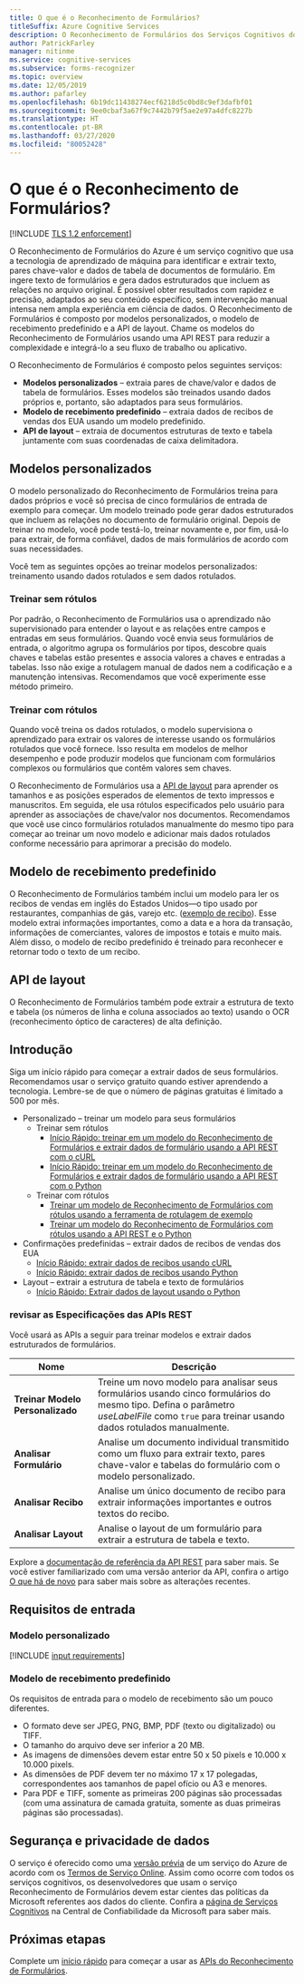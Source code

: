 ```yaml
---
title: O que é o Reconhecimento de Formulários?
titleSuffix: Azure Cognitive Services
description: O Reconhecimento de Formulários dos Serviços Cognitivos do Azure permite identificar e extrair pares chave-valor e dados de tabela de documentos de formulário.
author: PatrickFarley
manager: nitinme
ms.service: cognitive-services
ms.subservice: forms-recognizer
ms.topic: overview
ms.date: 12/05/2019
ms.author: pafarley
ms.openlocfilehash: 6b19dc11438274ecf6218d5c0bd8c9ef3dafbf01
ms.sourcegitcommit: 9ee0cbaf3a67f9c7442b79f5ae2e97a4dfc8227b
ms.translationtype: HT
ms.contentlocale: pt-BR
ms.lasthandoff: 03/27/2020
ms.locfileid: "80052428"
---
```

# <a name="what-is-form-recognizer"></a>O que é o Reconhecimento de Formulários?

[!INCLUDE [TLS 1.2 enforcement](../../../includes/cognitive-services-tls-announcement.md)]

O Reconhecimento de Formulários do Azure é um serviço cognitivo que usa a tecnologia de aprendizado de máquina para identificar e extrair texto, pares chave-valor e dados de tabela de documentos de formulário. Em ingere texto de formulários e gera dados estruturados que incluem as relações no arquivo original. É possível obter resultados com rapidez e precisão, adaptados ao seu conteúdo específico, sem intervenção manual intensa nem ampla experiência em ciência de dados. O Reconhecimento de Formulários é composto por modelos personalizados, o modelo de recebimento predefinido e a API de layout. Chame os modelos do Reconhecimento de Formulários usando uma API REST para reduzir a complexidade e integrá-lo a seu fluxo de trabalho ou aplicativo.

O Reconhecimento de Formulários é composto pelos seguintes serviços:
* **Modelos personalizados** – extraia pares de chave/valor e dados de tabela de formulários. Esses modelos são treinados usando dados próprios e, portanto, são adaptados para seus formulários.
* **Modelo de recebimento predefinido** – extraia dados de recibos de vendas dos EUA usando um modelo predefinido.
* **API de layout** – extraia de documentos estruturas de texto e tabela juntamente com suas coordenadas de caixa delimitadora.

<!-- add diagram -->

## <a name="custom-models"></a>Modelos personalizados

O modelo personalizado do Reconhecimento de Formulários treina para dados próprios e você só precisa de cinco formulários de entrada de exemplo para começar. Um modelo treinado pode gerar dados estruturados que incluem as relações no documento de formulário original. Depois de treinar no modelo, você pode testá-lo, treinar novamente e, por fim, usá-lo para extrair, de forma confiável, dados de mais formulários de acordo com suas necessidades.

Você tem as seguintes opções ao treinar modelos personalizados: treinamento usando dados rotulados e sem dados rotulados.

### <a name="train-without-labels"></a>Treinar sem rótulos

Por padrão, o Reconhecimento de Formulários usa o aprendizado não supervisionado para entender o layout e as relações entre campos e entradas em seus formulários. Quando você envia seus formulários de entrada, o algoritmo agrupa os formulários por tipos, descobre quais chaves e tabelas estão presentes e associa valores a chaves e entradas a tabelas. Isso não exige a rotulagem manual de dados nem a codificação e a manutenção intensivas. Recomendamos que você experimente esse método primeiro.

### <a name="train-with-labels"></a>Treinar com rótulos

Quando você treina os dados rotulados, o modelo supervisiona o aprendizado para extrair os valores de interesse usando os formulários rotulados que você fornece. Isso resulta em modelos de melhor desempenho e pode produzir modelos que funcionam com formulários complexos ou formulários que contêm valores sem chaves.

O Reconhecimento de Formulários usa a [API de layout](#layout-api) para aprender os tamanhos e as posições esperados de elementos de texto impressos e manuscritos. Em seguida, ele usa rótulos especificados pelo usuário para aprender as associações de chave/valor nos documentos. Recomendamos que você use cinco formulários rotulados manualmente do mesmo tipo para começar ao treinar um novo modelo e adicionar mais dados rotulados conforme necessário para aprimorar a precisão do modelo.

## <a name="prebuilt-receipt-model"></a>Modelo de recebimento predefinido

O Reconhecimento de Formulários também inclui um modelo para ler os recibos de vendas em inglês do Estados Unidos&mdash;o tipo usado por restaurantes, companhias de gás, varejo etc. ([exemplo de recibo](./media/contoso-receipt-small.png)). Esse modelo extrai informações importantes, como a data e a hora da transação, informações de comerciantes, valores de impostos e totais e muito mais. Além disso, o modelo de recibo predefinido é treinado para reconhecer e retornar todo o texto de um recibo.

## <a name="layout-api"></a>API de layout

O Reconhecimento de Formulários também pode extrair a estrutura de texto e tabela (os números de linha e coluna associados ao texto) usando o OCR (reconhecimento óptico de caracteres) de alta definição.

## <a name="get-started"></a>Introdução

Siga um início rápido para começar a extrair dados de seus formulários. Recomendamos usar o serviço gratuito quando estiver aprendendo a tecnologia. Lembre-se de que o número de páginas gratuitas é limitado a 500 por mês.

* Personalizado – treinar um modelo para seus formulários
  * Treinar sem rótulos
    * [Início Rápido: treinar em um modelo do Reconhecimento de Formulários e extrair dados de formulário usando a API REST com o cURL](quickstarts/curl-train-extract.md)
    * [Início Rápido: treinar em um modelo do Reconhecimento de Formulários e extrair dados de formulário usando a API REST com o Python](quickstarts/python-train-extract.md)
  * Treinar com rótulos
    * [Treinar um modelo de Reconhecimento de Formulários com rótulos usando a ferramenta de rotulagem de exemplo](quickstarts/label-tool.md)
    * [Treinar um modelo do Reconhecimento de Formulários com rótulos usando a API REST e o Python](quickstarts/python-labeled-data.md)
* Confirmações predefinidas – extrair dados de recibos de vendas dos EUA
  * [Início Rápido: extrair dados de recibos usando cURL](quickstarts/curl-receipts.md)
  * [Início Rápido: extrair dados de recibos usando Python](quickstarts/python-receipts.md)
* Layout – extrair a estrutura de tabela e texto de formulários
  * [Início Rápido: Extrair dados de layout usando o Python](quickstarts/python-layout.md)

### <a name="review-the-rest-apis"></a>revisar as Especificações das APIs REST

Você usará as APIs a seguir para treinar modelos e extrair dados estruturados de formulários.

|Nome |Descrição |
|---|---|
| **Treinar Modelo Personalizado**| Treine um novo modelo para analisar seus formulários usando cinco formulários do mesmo tipo. Defina o parâmetro _useLabelFile_ como `true` para treinar usando dados rotulados manualmente. |
| **Analisar Formulário** |Analise um documento individual transmitido como um fluxo para extrair texto, pares chave-valor e tabelas do formulário com o modelo personalizado.  |
| **Analisar Recibo** |Analise um único documento de recibo para extrair informações importantes e outros textos do recibo.|
| **Analisar Layout** |Analise o layout de um formulário para extrair a estrutura de tabela e texto.|

Explore a [documentação de referência da API REST](https://westus2.dev.cognitive.microsoft.com/docs/services/form-recognizer-api-v2-preview/operations/AnalyzeWithCustomForm) para saber mais. Se você estiver familiarizado com uma versão anterior da API, confira o artigo [O que há de novo](./whats-new.md) para saber mais sobre as alterações recentes.

## <a name="input-requirements"></a>Requisitos de entrada
### <a name="custom-model"></a>Modelo personalizado

[!INCLUDE [input requirements](./includes/input-requirements.md)]

### <a name="prebuilt-receipt-model"></a>Modelo de recebimento predefinido

Os requisitos de entrada para o modelo de recebimento são um pouco diferentes.

* O formato deve ser JPEG, PNG, BMP, PDF (texto ou digitalizado) ou TIFF.
* O tamanho do arquivo deve ser inferior a 20 MB.
* As imagens de dimensões devem estar entre 50 x 50 pixels e 10.000 x 10.000 pixels.
* As dimensões de PDF devem ter no máximo 17 x 17 polegadas, correspondentes aos tamanhos de papel ofício ou A3 e menores.
* Para PDF e TIFF, somente as primeiras 200 páginas são processadas (com uma assinatura de camada gratuita, somente as duas primeiras páginas são processadas).

## <a name="data-privacy-and-security"></a>Segurança e privacidade de dados

O serviço é oferecido como uma [versão prévia](https://azure.microsoft.com/support/legal/preview-supplemental-terms/) de um serviço do Azure de acordo com os [Termos de Serviço Online](https://www.microsoftvolumelicensing.com/DocumentSearch.aspx?Mode=3&DocumentTypeId=31). Assim como ocorre com todos os serviços cognitivos, os desenvolvedores que usam o serviço Reconhecimento de Formulários devem estar cientes das políticas da Microsoft referentes aos dados do cliente. Confira a [página de Serviços Cognitivos](https://www.microsoft.com/trustcenter/cloudservices/cognitiveservices) na Central de Confiabilidade da Microsoft para saber mais.

## <a name="next-steps"></a>Próximas etapas

Complete um [início rápido](quickstarts/curl-train-extract.md) para começar a usar as [APIs do Reconhecimento de Formulários](https://westus2.dev.cognitive.microsoft.com/docs/services/form-recognizer-api-v2-preview/operations/AnalyzeWithCustomForm).
